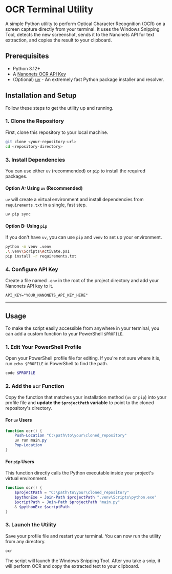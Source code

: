 # OCR Terminal Utility

A simple Python utility to perform Optical Character Recognition (OCR) on a screen capture directly from your terminal. It uses the Windows Snipping Tool, detects the new screenshot, sends it to the Nanonets API for text extraction, and copies the result to your clipboard.


## Prerequisites

  * Python 3.12+
  * A [Nanonets OCR API Key](https://app.nanonets.com/#/keys?utm_source=wrapper)
  * (Optional) [uv](https://github.com/astral-sh/uv) - An extremely fast Python package installer and resolver.


## Installation and Setup

Follow these steps to get the utility up and running.

### 1\. Clone the Repository

First, clone this repository to your local machine.

```bash
git clone <your-repository-url>
cd <repository-directory>
```


### 3\. Install Dependencies

You can use either `uv` (recommended) or `pip` to install the required packages.

#### Option A: Using `uv` (Recommended)

`uv` will create a virtual environment and install dependencies from `requirements.txt` in a single, fast step.

```bash
uv pip sync
```

#### Option B: Using `pip`

If you don't have `uv`, you can use `pip` and `venv` to set up your environment.

```bash
python -m venv .venv
.\.venv\Scripts\Activate.ps1
pip install -r requirements.txt
```

### 4\. Configure API Key

Create a file named `.env` in the root of the project directory and add your Nanonets API key to it.

```
API_KEY="YOUR_NANONETS_API_KEY_HERE"
```

-----

## Usage

To make the script easily accessible from anywhere in your terminal, you can add a custom function to your PowerShell `$PROFILE`.

### 1\. Edit Your PowerShell Profile

Open your PowerShell profile file for editing. If you're not sure where it is, run `echo $PROFILE` in PowerShell to find the path.

```powershell
code $PROFILE
```

### 2\. Add the `ocr` Function

Copy the function that matches your installation method (`uv` or `pip`) into your profile file and **update the `$projectPath` variable** to point to the cloned repository's directory.

#### For `uv` Users

```powershell
function ocr() {
    Push-Location "C:\path\to\your\cloned_repository"
    uv run main.py
    Pop-Location
}
```

#### For `pip` Users

This function directly calls the Python executable inside your project's virtual environment.

```powershell
function ocr() {
    $projectPath = "C:\path\to\your\cloned_repository"
    $pythonExe = Join-Path $projectPath ".venv\Scripts\python.exe"
    $scriptPath = Join-Path $projectPath "main.py"
    & $pythonExe $scriptPath
}
```

### 3\. Launch the Utility

Save your profile file and restart your terminal. You can now run the utility from any directory.

```powershell
ocr
```

The script will launch the Windows Snipping Tool. After you take a snip, it will perform OCR and copy the extracted text to your clipboard.
